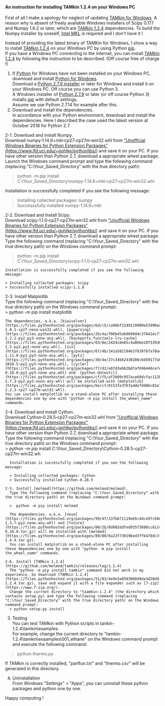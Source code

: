 #### An instruction for installing TAMkin 1.2.4 on your Windows PC

First of all I make a apology for neglect of updating [TAMkin for Windows](https://github.com/brhr-iwao/TAMkin_for_Windows/).
A reason why is absent of freely available Windows installers of Scipy 0.17.1 and Numpy 1.6.2 or later, which are [TAMkin 1.2.4](https://github.com/molmod/tamkin/releases/tag/1.2.4) dependencies.
To build the Numpy installer by oneself, [Intel MKL](https://software.intel.com/en-us/mkl) is required and I don't have it !

Instead of providing the latest binary of TAMKin for Windows, I show a way to install [TAMkin 1.2.4](https://github.com/molmod/tamkin/releases/tag/1.2.4) on your Windows PC by using Python  [pip](https://pypi.org/project/pip/).  
If you have a Windows PC connecting to the internet, you can install [TAMkin 1.2.4](https://github.com/molmod/tamkin/releases/tag/1.2.4) by following the instruction to be described. (Off course free of charge !)

1. If [Python](https://www.python.org/) for Windows have not been installed on your Windows PC, download and install [Python for Windows](https://www.python.org/downloads/windows/).  
Download a [Python 2.7.9 installer](https://www.python.org/downloads/release/python-279/) or later for Windows and install it on your Windows PC. Off course you can use Python 3.  
A Windows installer of [Python 2.7.9](https://www.python.org/downloads/release/python-279/) or later (or off course Python 3) installs [pip](https://pypi.org/project/pip/) with default settings.  
Assume we use Python 2.7.14 for example after this.
2. Download and install the dependencies.  
In accordance with your Python environment, download and install the dependencies. Here I described the case used the latest version at October 2018 for Python 2.7.  

  2-1. Download and install Numpy.  
  Download numpy‑1.14.6+mkl‑cp27‑cp27m‑win32.whl from ["Unofficial Windows Binaries for Python Extension Packages"(https://www.lfd.uci.edu/~gohlke/pythonlibs/)](https://www.lfd.uci.edu/~gohlke/pythonlibs/) and save it on your PC. If you have other version than Python 2.7, download a appropriate wheel package.  
  Launch the Windows command prompt and type the following command (replacing "C:\Your_Saved_Directory" with the true directory path):  
  >  python -m pip install C:\Your_Saved_Directory\numpy‑1.14.6+mkl‑cp27‑cp27m‑win32.whl

  Installation is successfully completed if you see the following message:
  
  > Installing collected packages: numpy  
  > Successsfully installed numpy-1.14.6+mkl  

  2-2. Download and Install Scipy.  
  Download scipy‑1.1.0‑cp27‑cp27m‑win32.whl from ["Unofficial Windows Binaries for Python Extension Packages"(https://www.lfd.uci.edu/~gohlke/pythonlibs/)](https://www.lfd.uci.edu/~gohlke/pythonlibs/) and save it on your PC. If you have other version than Python 2.7, download a appropriate wheel package.  
  Type the following command (replacing "C:\Your_Saved_Directory" with the true directory path) on the Windows command prompt:  
  >  python -m pip install C:\Your_Saved_Directory\scipy‑1.1.0‑cp27‑cp27m‑win32.whl

    Installation is successfully completed if you see the following message:

    > Installing collected packages: scipy  
    > Successfully installed scipy-1.1.0

  2-3. Install Matplotlib  
    Type the following command (replacing "C:\Your_Saved_Directory" with the true directory path) on the Windows command prompt:  
    >  python -m pip install matplotlib   

    The dependencies, a.k.a. [kiwisolver](https://files.pythonhosted.org/packages/6d/c5/ca9bbf1249119900e53996ed1530f073a7ada3946495231eb92a6f1f737c/kiwisolver-1.0.1-cp27-none-win32.whl), [pyparsing](https://files.pythonhosted.org/packages/2b/4a/f06b45ab9690d4c37641ec776f7ad691974f4cf6943a73267475b05cbfca/pyparsing-2.2.2-py2.py3-none-any.whl), [backports.functools-lru-cache](https://files.pythonhosted.org/packages/03/8e/2424c0e65c4a066e28f539364deee49b6451f8fcd4f718fefa50cc3dcf48/backports.functools_lru_cache-1.5-py2.py3-none-any.whl), [six](https://files.pythonhosted.org/packages/67/4b/141a581104b1f6397bfa78ac9d43d8ad29a7ca43ea90a2d863fe3056e86a/six-1.11.0-py2.py3-none-any.whl), [pytz](https://files.pythonhosted.org/packages/30/4e/27c34b62430286c6d59177a0842ed90dc789ce5d1ed740887653b898779a/pytz-2018.5-py2.py3-none-any.whl), [cycler](https://files.pythonhosted.org/packages/f7/d2/e07d3ebb2bd7af696440ce7e754c59dd546ffe1bbe732c8ab68b9c834e61/cycler-0.10.0-py2.py3-none-any.whl) and  [python-dateutil](https://files.pythonhosted.org/packages/cf/f5/af2b09c957ace60dcfac112b669c45c8c97e32f94aa8b56da4c6d1682825/python_dateutil-2.7.3-py2.py3-none-any.whl) will be installed with [matplotlib](https://files.pythonhosted.org/packages/6e/cf/0153fe3767addefdd8bc81e7f41143477a8528ddec64544ef35d06f9a38a/matplotlib-2.2.3-cp27-cp27m-win32.whl).  
    You can install matplotlib on a stand-alone PC after installing these dependencies one by one with "python -m pip install the_wheel_name" commands.  

  2-4. Download and install Cython.  
    Download Cython‑0.28.5‑cp27‑cp27m‑win32.whl from ["Unofficial Windows Binaries for Python Extension Packages"(https://www.lfd.uci.edu/~gohlke/pythonlibs/)](https://www.lfd.uci.edu/~gohlke/pythonlibs/) and save it on your PC. If you have other version than Python 2.7, download a appropriate wheel package.  
    Type the following command (replacing "C:\Your_Saved_Directory" with the true directory path) on the Windows command prompt:  
    >  python -m pip install C:\Your_Saved_Directory\Cython-0.28.5-cp27-cp27m-win32.wh

      Installation is successfully completed if you see the following message:

      > Installing collected packages: Cython  
      > Successfully installed Cython-0.28.5  

    2-5. Install [molmod](https://github.com/molmod/molmod).  
      Type the following command (replacing "C:\Your_Saved_Directory" with the true directory path) on the Windows command prompt:  

      >  python -m pip install molmod   

      The dependencies, a.k.a. [nose](https://files.pythonhosted.org/packages/99/4f/13fb671119e65c4dce97c60e67d3fd9e6f7f809f2b307e2611f4701205cb/nose-1.3.7-py2-none-any.whl) and [future](https://files.pythonhosted.org/packages/00/2b/8d082ddfed935f3608cc61140df6dcbf0edea1bc3ab52fb6c29ae3e81e85/future-0.16.0.tar.gz) will be installed with [molmod](https://files.pythonhosted.org/packages/89/80/6a23f730196ed3ffb478dc3f9ea047913c99091d301cc82f4820ecee095d/molmod-1.4.4.tar.gz).  
      You can install matplotlib on a stand-alone PC after installing these dependencies one by one with "python -m pip install the_wheel_name" commands.  

    2-6. Install [TAMkin 1.2.4](https://github.com/molmod/tamkin/releases/tag/1.2.4)  
      The "python -m pip install tamkin" command did not work in my experience. So download [TAMkin 1.2.4](https://files.pythonhosted.org/packages/51/03/4e9e3a050306849da3d20d4142806a6c58ab72763da25f6c85529c505b6a/tamkin-1.2.4.tar.gz), save and expand it with a file expander such as [7-zip](https://www.7-zip.org/).  
      Change the currnet directory to "taamkin-1.2.4" (the directory which contains setup.py) and type the following command (replacing "C:\Your_Saved_Directory" with the true directory path) on the Windows command prompt:
      > python setup.py install  


   3. Testing  
   You can test TAMkin with Python scripts in  tankin-1.2.4\tamkin\examples.  
   For example, change the current directory to "tamkin-1.2.4\tamkin\exaamples\001_ethane\" on the Windows command prompt and execute the following command:
   > python thermo.py  

   If TAMkin is correctly installed, "partfun.txt" and "thermo.csv" will be generated in this directory.

   4. Uninstallation  
   From Windows "Settings" > "Apps", you can uninstall these python packages and python one by one.  

   Happy computing !
